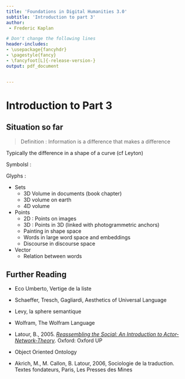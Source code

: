 ```yaml
---
title: 'Foundations in Digital Humanities 3.0'
subtitle: 'Introduction to part 3'
author:
 - Frederic Kaplan

# Don't change the following lines
header-includes:
- \usepackage{fancyhdr}
- \pagestyle{fancy}
- \fancyfoot[L]{-release-version-}
output: pdf_document


---
```


# Introduction to Part 3



## Situation so far

> Definition : Information is a difference that makes a difference

Typically the difference in a shape of a curve (cf Leyton)

Symbolsl : 

Glyphs : 

- Sets 
  - 3D Volume in documents (book chapter)
  - 3D volume on earth
  - 4D volume
- Points
  - 2D : Points on images
  - 3D : Points in 3D (linked with photogrammetric anchors)
  - Painting in shape space
  - Words in large word space and embeddings 
  - Discourse in discourse space
- Vector
  - Relation between words



## Further Reading

- Eco Umberto, Vertige de la liste

- Schaeffer, Tresch, Gagliardi, Aesthetics of Universal Language

- Levy, la sphere semantique

- Wolfram, The Wolfram Language

- Latour, B., 2005. *[Reassembling the Social: An Introduction to Actor-Network-Theory](https://en.wikipedia.org/wiki/Bruno_Latour#Reassembling_the_Social)*. Oxford: Oxford UP

- Object Oriented Ontology

- Akrich, M., M. Callon, B. Latour, 2006, Sociologie de la traduction. Textes fondateurs, Paris, Les Presses des Mines

  

  